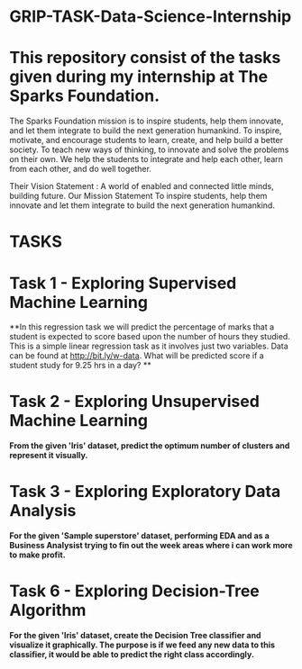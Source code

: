 # GRIP-TASK-Data-Science-Internship
# This repository consist of the tasks given during my internship at The Sparks Foundation.


The Sparks Foundation mission is to inspire students, help them innovate, and let them integrate to build the next generation humankind. To inspire, motivate, and encourage students to learn, create, and help build a better society. To teach new ways of thinking, to innovate and solve the problems on their own. We help the students to integrate and help each other, learn from each other, and do well together.

Their Vision Statement : A world of enabled and connected little minds, building future. Our Mission Statement To inspire students, help them innovate and let them integrate to build the next generation humankind.


# TASKS
# Task 1 - Exploring Supervised Machine Learning
**In this regression task we will predict the percentage of marks that a student is expected to score based upon the number of hours they studied.
This is a simple linear regression task as it involves just two variables. Data can be found at http://bit.ly/w-data.
What will be predicted score if a student study for 9.25 hrs in a day? **

# Task 2 - Exploring Unsupervised Machine Learning
**From the given 'Iris' dataset, predict the optimum number of clusters and represent it visually.**

# Task 3 - Exploring Exploratory Data Analysis
**For the given 'Sample superstore' dataset, performing EDA and as a Business Analysist trying to fin out the week areas where i can work more to make profit.**



# Task 6 - Exploring Decision-Tree Algorithm
**For the given 'Iris' dataset, create the Decision Tree classifier and visualize it graphically. 
The purpose is if we feed any new data to this classifier, it would be able to predict the right class accordingly.**
